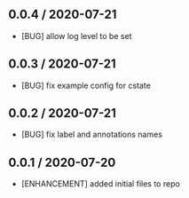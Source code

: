 ## 0.0.4 / 2020-07-21

* [BUG] allow log level to be set

## 0.0.3 / 2020-07-21

* [BUG] fix example config for cstate

## 0.0.2 / 2020-07-21

* [BUG] fix label and annotations names

## 0.0.1 / 2020-07-20

* [ENHANCEMENT] added initial files to repo
